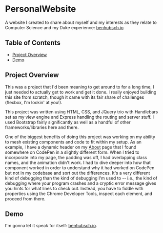 # PersonalWebsite

A website I created to share about myself and my interests as they relate to Computer Science and my Duke experience: [benhubsch.io](https://www.benhubsch.io)

## Table of Contents

- [Project Overview](#project-overview)
- [Demo](#demo)

## Project Overview

This was a project that I'd been meaning to get around to for a long time, I just needed to actually get to work and get it done. I really enjoyed building this site from scratch, though it came with its fair share of challenges (flexbox, I'm lookin' at you!).

This project was written using HTML, CSS, and JQuery trio with Handlebars set as my view engine and Express handling the routing and server stuff. I used Bootstrap fairly significantly as well as a handful of other frameworks/libraries here and there.

One of the biggest benefits of doing this project was working on my ability to mesh existing components and code to fit within my setup. As an example, I have a dynamic header on my [About](https://www.benhubsch.io/about) page that I found somewhere on CodePen in a slightly different form. When I tried to incorporate into my page, the padding was off, I had overlapping class names, and the animation didn't work. I had to dive deeper into how that component worked in order to understand why it had worked on CodePen but not in my codebase and sort out the differences. It's a very different kind of debugging than the kind of debugging I'm used to -- i.e., the kind of debugging where your program crashes and a cryptic error message gives you hints for what lines to check out. Instead, you have to fiddle with properties using the Chrome Developer Tools, inspect each element, and proceed from there.

## Demo

I'm gonna let it speak for itself: [benhubsch.io](https://www.benhubsch.io).

